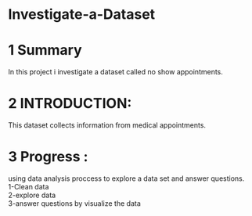 # Investigate-a-Dataset
# 1 Summary
In this project i investigate a dataset called no show appointments.

# 2 INTRODUCTION:
This dataset collects information from  medical appointments. 

# 3 Progress :
using data analysis proccess to explore a data set  and answer questions. <br/>
1-Clean data<br/>
2-explore data<br/>
3-answer questions by visualize the data<br/>

